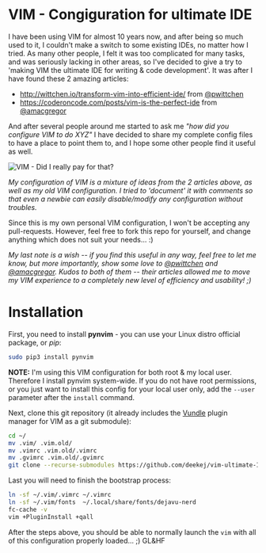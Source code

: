 # VIM - Congiguration for ultimate IDE

I have been using VIM for almost 10 years now, and after being so much used to it, I couldn't make a switch to some existing IDEs, no matter how I tried. As many other people, I felt it was too complicated for many tasks, and was seriously lacking in other areas, so I've decided to give a try to 'making VIM the ultimate IDE for writing & code development'. It was after I have found these 2 amazing articles:

  * http://wittchen.io/transform-vim-into-efficient-ide/ from [@pwittchen](https://github.com/pwittchen)
  * https://coderoncode.com/posts/vim-is-the-perfect-ide from [@amacgregor](https://github.com/amacgregor)

And after several people around me started to ask me *"how did you configure VIM to do XYZ"* I have decided to share my complete config files to have a place to point them to, and I hope some other people find it useful as well.

![VIM - Did I really pay for that?](https://www.vim.org/images/0xbabaf000l.png)

*My configuration of VIM is a mixture of ideas from the 2 articles above, as well as my old VIM configuration. I tried to 'document' it with comments so that even a newbie can easily disable/modify any configuration without troubles.*

Since this is my own personal VIM configuration, I won't be accepting any pull-requests. However, feel free to fork this repo for yourself, and change anything which does not suit your needs... :)

*My last note is a wish -- if you find this useful in any way, feel free to let me know, but more importantly, show some love to [@pwittchen](https://github.com/pwittchen) and [@amacgregor](https://github.com/amacgregor). Kudos to both of them -- their articles allowed me to move my VIM experience to a completely new level of efficiency and usability! ;)*

# Installation
First, you need to install **pynvim** - you can use your Linux distro official package, or *pip*:
```bash
sudo pip3 install pynvim
```
**NOTE:** I'm using this VIM configuration for both root & my local user. Therefore I install pynvim system-wide. If you do not have root permissions, or you just want to install this config for your local user only, add the `--user` parameter after the `install` command.

Next, clone this git repository (it already includes the [Vundle](https://github.com/VundleVim/Vundle.vim) plugin manager for VIM as a git submodule):
```bash
cd ~/
mv .vim/ .vim.old/
mv .vimrc .vim.old/.vimrc
mv .gvimrc .vim.old/.gvimrc
git clone --recurse-submodules https://github.com/deekej/vim-ultimate-IDE.git .vim/
```

Last you will need to finish the bootstrap process:
```bash
ln -sf ~/.vim/.vimrc ~/.vimrc
ln -sf ~/.vim/fonts  ~/.local/share/fonts/dejavu-nerd
fc-cache -v
vim +PluginInstall +qall
```

After the steps above, you should be able to normally launch the `vim` with all of this configuration properly loaded... ;) GL&HF
